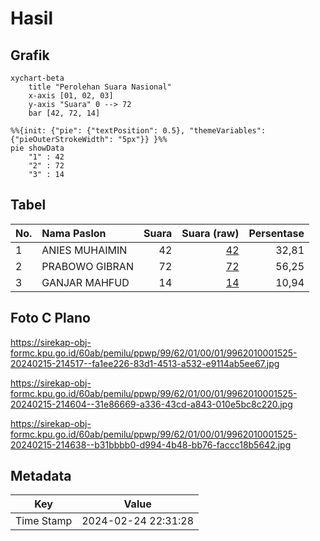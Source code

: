 # Hasil

## Grafik

```mermaid
xychart-beta
    title "Perolehan Suara Nasional"
    x-axis [01, 02, 03]
    y-axis "Suara" 0 --> 72
    bar [42, 72, 14]
```

```mermaid
%%{init: {"pie": {"textPosition": 0.5}, "themeVariables": {"pieOuterStrokeWidth": "5px"}} }%%
pie showData
    "1" : 42
    "2" : 72
    "3" : 14
```

## Tabel

| No. | Nama Paslon    | Suara | Suara (raw) | Persentase |
|:--- |:-------------- | -----:| -----------:| ----------:|
| 1   | ANIES MUHAIMIN | 42    | [42][p-1]   | 32,81      |
| 2   | PRABOWO GIBRAN | 72    | [72][p-2]   | 56,25      |
| 3   | GANJAR MAHFUD  | 14    | [14][p-3]   | 10,94      |


[p-1]: https://github.com/gigit-pemilu/pemilu-2024/blob/main/pilpres/hitung-suara/sub/99-luar-negeri/sub/62-kuala-lumpur-malaysia/sub/01-kuala-lumpur-malaysia/sub/0001-kuala-lumpur-malaysia/sub/525-tps-212/sub/paslon-1.txt
[p-2]: https://github.com/gigit-pemilu/pemilu-2024/blob/main/pilpres/hitung-suara/sub/99-luar-negeri/sub/62-kuala-lumpur-malaysia/sub/01-kuala-lumpur-malaysia/sub/0001-kuala-lumpur-malaysia/sub/525-tps-212/sub/paslon-2.txt
[p-3]: https://github.com/gigit-pemilu/pemilu-2024/blob/main/pilpres/hitung-suara/sub/99-luar-negeri/sub/62-kuala-lumpur-malaysia/sub/01-kuala-lumpur-malaysia/sub/0001-kuala-lumpur-malaysia/sub/525-tps-212/sub/paslon-3.txt

## Foto C Plano

https://sirekap-obj-formc.kpu.go.id/60ab/pemilu/ppwp/99/62/01/00/01/9962010001525-20240215-214517--fa1ee226-83d1-4513-a532-e9114ab5ee67.jpg

https://sirekap-obj-formc.kpu.go.id/60ab/pemilu/ppwp/99/62/01/00/01/9962010001525-20240215-214604--31e86669-a336-43cd-a843-010e5bc8c220.jpg

https://sirekap-obj-formc.kpu.go.id/60ab/pemilu/ppwp/99/62/01/00/01/9962010001525-20240215-214638--b31bbbb0-d994-4b48-bb76-faccc18b5642.jpg


## Metadata

| Key        | Value               |
| ---------- | ------------------- |
| Time Stamp | 2024-02-24 22:31:28 |



